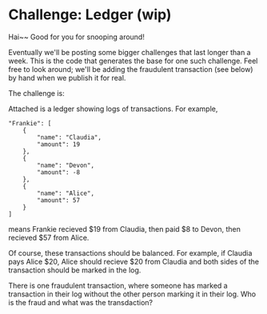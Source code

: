 # Challenge: Ledger (wip)

Hai~~ Good for you for snooping around!

Eventually we'll be posting some bigger challenges that last longer than a week. This is the code that generates the base for one such challenge. Feel free to look around; we'll be adding the fraudulent transaction (see below) by hand when we publish it for real.

The challenge is:

Attached is a ledger showing logs of transactions. For example,
```
"Frankie": [
    {
        "name": "Claudia",
        "amount": 19
    },
    {
        "name": "Devon",
        "amount": -8
    },
    {
        "name": "Alice",
        "amount": 57
    }
]
```
means Frankie recieved \$19 from Claudia, then paid \$8 to Devon, then recieved \$57 from Alice.

Of course, these transactions should be balanced. For example, if Claudia pays Alice \$20, Alice should recieve \$20 from Claudia and both sides of the transaction should be marked in the log.

There is one fraudulent transaction, where someone has marked a transaction in their log without the other person marking it in their log. Who is the fraud and what was the transdaction?